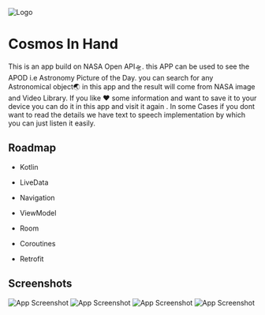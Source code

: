 
![Logo](screenshots/icon.jpg)


# Cosmos In Hand

This is an app build on NASA Open API🛸. this APP can be used to see
the APOD  i.e  Astronomy Picture of the Day.  you can search for 
any Astronomical object🌏 in this app and the result will come from
NASA image and Video Library.
If you like ❤ some information and want to save it to your device you
can do it in this app and visit it again .
In some Cases if you dont want to read the details we have 
text to speech implementation by which you can just listen it 
easily.




## Roadmap

- Kotlin

- LiveData

- Navigation

- ViewModel

- Room

- Coroutines 

- Retrofit




## Screenshots
![App Screenshot](screenshots/apod.jpg)
![App Screenshot](screenshots/desc.jpg)
![App Screenshot](screenshots/saved.jpg)
![App Screenshot](screenshots/search.jpg)


